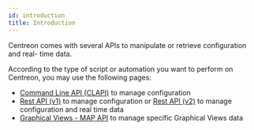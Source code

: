 ```yaml
---
id: introduction
title: Introduction
---
```


Centreon comes with several APIs to manipulate or retrieve configuration and real-
time data.

According to the type of script or automation you want to perform on Centreon, you
may use the following pages:

- [Command Line API (CLAPI)](clapi.md) to manage configuration
- [Rest API (v1)](rest-api-v1.md) to manage configuration or [Rest API
  (v2)](rest-api-v2.md) to manage configuration and real time data
- [Graphical Views - MAP API](graph-views-map-api.md) to manage specific
  Graphical Views data
